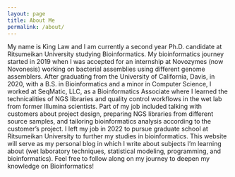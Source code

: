 ```yaml
---
layout: page
title: About Me
permalink: /about/
---
```

My name is King Law and I am currently a second year Ph.D. candidate at Ritsumeikan University studying Bioinformatics. My bioinformatics journey started in 2019 when I was accepted for an internship at Novozymes (now Novonesis) working on bacterial assemblies using different genome assemblers. After graduating from the University of California, Davis, in 2020, with a B.S. in Bioinformatics and a minor in Computer Science, I worked at SeqMatic, LLC, as a Bioinformatics Associate where I learned the technicalities of NGS libraries and quality control workflows in the wet lab from former Illumina scientists. Part of my job included talking with customers about project design, preparing NGS libraries from different source samples, and tailoring bioinformatics analysis according to the customer’s project. I left my job in 2022 to pursue graduate school at Ritsumeikan University to further my studies in bioinformatics.
This website will serve as my personal blog in which I write about subjects I’m learning about (wet laboratory techniques, statistical modeling, programming, and bioinformatics). Feel free to follow along on my journey to deepen my knowledge on Bioinformatics!

[jekyll-organization]: https://github.com/jekyll

